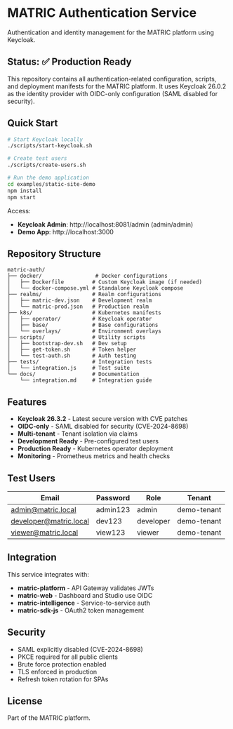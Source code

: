 # MATRIC Authentication Service

Authentication and identity management for the MATRIC platform using Keycloak.

## Status: ✅ Production Ready

This repository contains all authentication-related configuration, scripts, and deployment manifests for the MATRIC platform. It uses Keycloak 26.0.2 as the identity provider with OIDC-only configuration (SAML disabled for security).

## Quick Start

```bash
# Start Keycloak locally
./scripts/start-keycloak.sh

# Create test users
./scripts/create-users.sh

# Run the demo application
cd examples/static-site-demo
npm install
npm start
```

Access:
- **Keycloak Admin**: http://localhost:8081/admin (admin/admin)
- **Demo App**: http://localhost:3000

## Repository Structure

```
matric-auth/
├── docker/                 # Docker configurations
│   ├── Dockerfile         # Custom Keycloak image (if needed)
│   └── docker-compose.yml # Standalone Keycloak compose
├── realms/                # Realm configurations
│   ├── matric-dev.json    # Development realm
│   └── matric-prod.json   # Production realm
├── k8s/                   # Kubernetes manifests
│   ├── operator/          # Keycloak operator
│   ├── base/              # Base configurations
│   └── overlays/          # Environment overlays
├── scripts/               # Utility scripts
│   ├── bootstrap-dev.sh   # Dev setup
│   ├── get-token.sh       # Token helper
│   └── test-auth.sh       # Auth testing
├── tests/                 # Integration tests
│   └── integration.js     # Test suite
└── docs/                  # Documentation
    └── integration.md     # Integration guide
```

## Features

- **Keycloak 26.3.2** - Latest secure version with CVE patches
- **OIDC-only** - SAML disabled for security (CVE-2024-8698)
- **Multi-tenant** - Tenant isolation via claims
- **Development Ready** - Pre-configured test users
- **Production Ready** - Kubernetes operator deployment
- **Monitoring** - Prometheus metrics and health checks

## Test Users

| Email | Password | Role | Tenant |
|-------|----------|------|--------|
| admin@matric.local | admin123 | admin | demo-tenant |
| developer@matric.local | dev123 | developer | demo-tenant |
| viewer@matric.local | view123 | viewer | demo-tenant |

## Integration

This service integrates with:
- **matric-platform** - API Gateway validates JWTs
- **matric-web** - Dashboard and Studio use OIDC
- **matric-intelligence** - Service-to-service auth
- **matric-sdk-js** - OAuth2 token management

## Security

- SAML explicitly disabled (CVE-2024-8698)
- PKCE required for all public clients
- Brute force protection enabled
- TLS enforced in production
- Refresh token rotation for SPAs

## License

Part of the MATRIC platform.